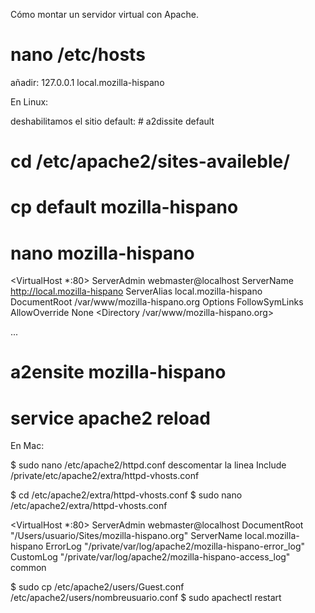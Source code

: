 Cómo montar un servidor virtual con Apache.

# nano /etc/hosts

añadir: 127.0.0.1 local.mozilla-hispano



En Linux:

deshabilitamos el sitio default: # a2dissite default
# cd /etc/apache2/sites-availeble/
# cp default mozilla-hispano
# nano mozilla-hispano

<VirtualHost *:80>
        ServerAdmin webmaster@localhost
        ServerName http://local.mozilla-hispano
        ServerAlias local.mozilla-hispano
        DocumentRoot /var/www/mozilla-hispano.org
        <Directory />
                Options FollowSymLinks
                AllowOverride None
        </Directory>
        <Directory /var/www/mozilla-hispano.org>

...

</VirtualHost>

# a2ensite mozilla-hispano
# service apache2 reload



En Mac:

$ sudo nano /etc/apache2/httpd.conf
descomentar la linea Include /private/etc/apache2/extra/httpd-vhosts.conf

$ cd /etc/apache2/extra/httpd-vhosts.conf
$ sudo nano /etc/apache2/extra/httpd-vhosts.conf

<VirtualHost *:80>
    ServerAdmin webmaster@localhost
    DocumentRoot "/Users/usuario/Sites/mozilla-hispano.org"
    ServerName local.mozilla-hispano
    ErrorLog "/private/var/log/apache2/mozilla-hispano-error_log"
    CustomLog "/private/var/log/apache2/mozilla-hispano-access_log" common
</VirtualHost>

$ sudo cp /etc/apache2/users/Guest.conf /etc/apache2/users/nombreusuario.conf
$ sudo apachectl restart


